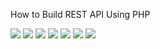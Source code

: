 How to Build REST API Using PHP


<img src="https://apptha-blog.s3.amazonaws.com/blog/wp-content/uploads/2015/11/API-Using-PHP.jpg">

<img src="http://demo.techwebbies.com/restapi/1.png">

<img src="http://demo.techwebbies.com/restapi/3.png">

<img src="http://demo.techwebbies.com/restapi/4.png">

<img src="http://demo.techwebbies.com/restapi/5.png">

<img src="http://demo.techwebbies.com/restapi/6.png">

<img src="http://demo.techwebbies.com/restapi/7.png">





